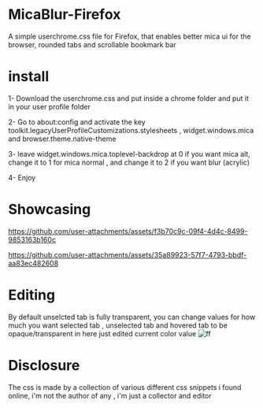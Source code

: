 # MicaBlur-Firefox
A simple userchrome.css file for Firefox, that enables better mica ui for the browser, rounded tabs and scrollable bookmark bar


# install

1- Download the userchrome.css and put inside a chrome folder and put it in your user profile folder

2- Go to about:config and activate the key toolkit.legacyUserProfileCustomizations.stylesheets , widget.windows.mica and browser.theme.native-theme

3- leave widget.windows.mica.toplevel-backdrop at 0 if you want mica alt, change it to 1 for mica normal , and change it to 2 if you want blur (acrylic)

4- Enjoy

# Showcasing



https://github.com/user-attachments/assets/f3b70c9c-09f4-4d4c-8499-9853163b160c






https://github.com/user-attachments/assets/35a89923-57f7-4793-bbdf-aa83ec482608



# Editing 
By default unselcted tab is fully transparent, you can change values for how much you want selected tab  , unselected tab and hovered tab to be opaque/transparent in here
just edited current color value
![ff](https://github.com/user-attachments/assets/453fba24-2309-42ae-a2d6-6ef4b9a0a0f9)


# Disclosure

The css is made by a collection of various different css snippets i found online, i'm not the author of any , i'm just a collector and editor
